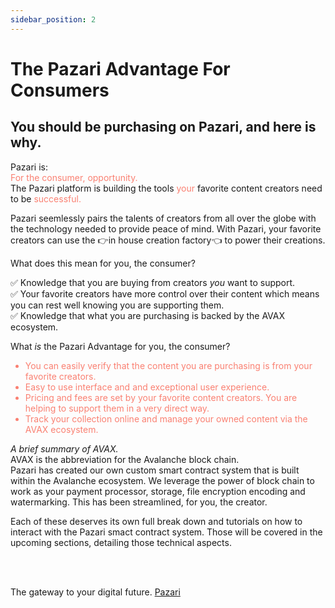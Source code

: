 ```yaml
---
sidebar_position: 2
---
```


# The Pazari Advantage For Consumers


## You should be purchasing on Pazari, and here is why.

Pazari is: <br/><font color='salmon'>For the consumer, opportunity.</font>
<br/>
The Pazari platform is building the tools <font color='salmon'>your</font> favorite content creators need to be <font color='salmon'>successful.</font> 

Pazari seemlessly pairs the talents of creators from all over the globe with the technology needed to provide peace of mind. With Pazari, your favorite creators can use the 👉in house creation factory👈 to power their creations.

What does this mean for you, the consumer?

✅ Knowledge that you are buying from creators *you* want to support.<br/>
✅ Your favorite creators have more control over their content which means you can rest well knowing you are supporting them.<br/>
✅ Knowledge that what you are purchasing is backed by the AVAX ecosystem.

What *is* the Pazari Advantage for you, the consumer?
<font color='salmon'>
* You can easily verify that the content you are purchasing is from your favorite creators.<br/>
* Easy to use interface and and exceptional user experience.<br/>
* Pricing and fees are set by your favorite content creators. You are helping to support them in a very direct way.<br/>
* Track your collection online and manage your owned content via the AVAX ecosystem.<br/>


</font>

*A brief summary of AVAX.*<br/>
AVAX is the abbreviation for the Avalanche block chain.<br/>
Pazari has created our own custom smart contract system that is built within the Avalanche ecosystem. We leverage the power of block chain to work as your payment processor, storage, file encryption encoding and watermarking. This has been streamlined, for you, the creator.

Each of these deserves its own full break down and tutorials on how to interact with the Pazari smact contract system. Those will be covered in the upcoming sections, detailing those technical aspects.


<br/><br/>

The gateway to your digital future. [Pazari](http://pazari.io/)
